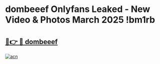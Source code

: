 # dombeeef Onlyfans Leaked - New Video & Photos March 2025 !bm1rb

# <h2><a href="https://z2hfca.iuczelnia.edu.pl?title=dombeeef&ref=bm1rb">🔗👉 🔴 dombeeef</a></h2>

[![acn](https://github.com/user-attachments/assets/0f9c940e-d8b0-45ae-aac7-cd30a18b3e1c)](https://z2hfca.iuczelnia.edu.pl?title=dombeeef&ref=bm1rb)

